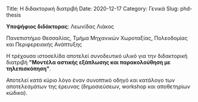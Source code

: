 Title: Η διδακτορική διατριβή
Date: 2020-12-17
Category: Γενικά
Slug: phd-thesis

**Υποψήφιος διδάκτορας**: Λεωνίδας Λιάκος

Πανεπιστήμιο Θεσσαλίας, Τμήμα Μηχανικών Χωροταξίας, Πολεοδομίας και Περιφερειακής Ανάπτυξης

Η τρέχουσα ιστοσελίδα αποτελεί συνοδευτικό υλικό για την διδακτορική διατριβή **"Μοντέλα αστικής εξάπλωσης και παρακολούθηση με τηλεπισκόπηση"**.

Αποτελεί κατά κύριο λόγο έναν συνοπτικό οδηγό και κατάλογο των αποτελεσμάτων της έρευνας (δημοσιεύσεων, workshop και αποθετηρίων κώδικα).


